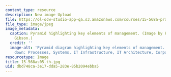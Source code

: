 ```yaml
---
content_type: resource
description: New image Upload
file: https://ol-ocw-studio-app-qa.s3.amazonaws.com/courses/15-568a-practical-information-technology-management-spring-2005/dbd748ca3e17dda5283e85b2094ebba5_15-568as05-th.jpg
file_type: image/jpeg
image_metadata:
  caption: Pyramid highlighting key elements of management. (Image by Prof. Cyrus
    Gibson.)
  credit: ''
  image-alt: 'Pyramid diagram highlighting key elements of management. From the top
    down: Processes, Systems, IT Infrastructure, IT Architecture, Corporate Strategy.'
resourcetype: Image
title: 15-568as05-th.jpg
uid: dbd748ca-3e17-dda5-283e-85b2094ebba5
---
```

